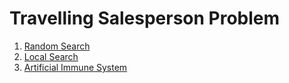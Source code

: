 # Travelling Salesperson Problem

 1. [Random Search](https://vle.aston.ac.uk/bbcswebdav/pid-1421522-dt-content-rid-8837689_1/courses/2018_CS3910/cs3910-lab-1.pdf)
 2. [Local Search](https://vle.aston.ac.uk/bbcswebdav/pid-1421524-dt-content-rid-8837061_1/courses/2018_CS3910/2018_CS3910_ImportedContent_20180927095813/cs3910-lab-2.pdf)
 4. [Artificial Immune System](https://vle.aston.ac.uk/bbcswebdav/pid-1421526-dt-content-rid-8837052_1/courses/2018_CS3910/2018_CS3910_ImportedContent_20180927095813/cs3910-lab-4.pdf)

 